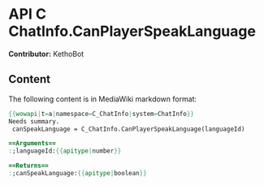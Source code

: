 # API C ChatInfo.CanPlayerSpeakLanguage

**Contributor:** KethoBot

## Content

The following content is in MediaWiki markdown format:

```mediawiki
{{wowapi|t=a|namespace=C_ChatInfo|system=ChatInfo}}
Needs summary.
 canSpeakLanguage = C_ChatInfo.CanPlayerSpeakLanguage(languageId)

==Arguments==
:;languageId:{{apitype|number}}

==Returns==
:;canSpeakLanguage:{{apitype|boolean}}
```